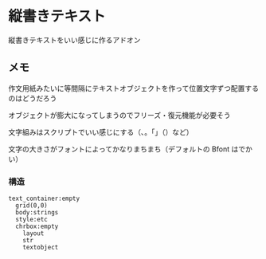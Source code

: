 # 縦書きテキスト

縦書きテキストをいい感じに作るアドオン

## メモ

作文用紙みたいに等間隔にテキストオブジェクトを作って位置文字ずつ配置するのはどうだろう

オブジェクトが膨大になってしまうのでフリーズ・復元機能が必要そう

文字組みはスクリプトでいい感じにする（、。「」（）など）

文字の大きさがフォントによってかなりまちまち（デフォルトの Bfont はでかい）

### 構造

```
text_container:empty
  grid(0,0)
  body:strings
  style:etc
  chrbox:empty
    layout
    str
    textobject
```
